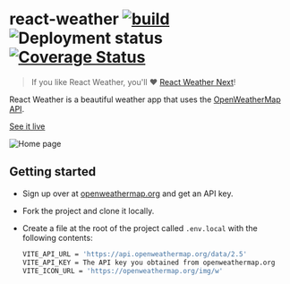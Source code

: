 # react-weather [![build](https://github.com/denniskigen/react-weather/actions/workflows/validate.yml/badge.svg)](https://github.com/denniskigen/react-weather/actions/workflows/validate.yml) ![Deployment status](https://img.shields.io/github/deployments/denniskigen/react-weather/production?label=vercel&logo=vercel&logoColor=white) [![Coverage Status](https://coveralls.io/repos/github/denniskigen/react-weather/badge.svg?branch=main)](https://coveralls.io/github/denniskigen/react-weather?branch=main)

> If you like React Weather, you'll :heart: [React Weather Next](https://react-weather-next.denniskigen.com)!

React Weather is a beautiful weather app that uses the [OpenWeatherMap API](https://openmweathermap.org/api).

[See it live](https://react-weather.denniskigen.com)

![Home page](https://github.com/denniskigen/react-weather/blob/main/public/screen.png)

## Getting started

- Sign up over at [openweathermap.org](https://openweathermap.org/appid) and get an API key.
- Fork the project and clone it locally.
- Create a file at the root of the project called `.env.local` with the following contents:

  ```sh
  VITE_API_URL = 'https://api.openweathermap.org/data/2.5'
  VITE_API_KEY = The API key you obtained from openweathermap.org
  VITE_ICON_URL = 'https://openweathermap.org/img/w'
  ```
